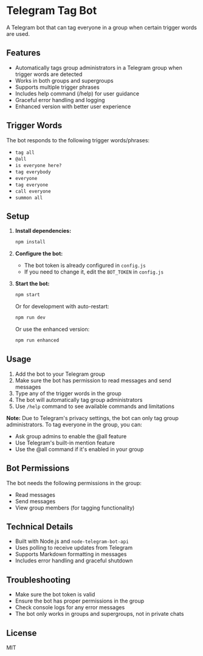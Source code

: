 # Telegram Tag Bot

A Telegram bot that can tag everyone in a group when certain trigger words are used.

## Features

- Automatically tags group administrators in a Telegram group when trigger words are detected
- Works in both groups and supergroups
- Supports multiple trigger phrases
- Includes help command (/help) for user guidance
- Graceful error handling and logging
- Enhanced version with better user experience

## Trigger Words

The bot responds to the following trigger words/phrases:
- `tag all`
- `@all`
- `is everyone here?`
- `tag everybody`
- `everyone`
- `tag everyone`
- `call everyone`
- `summon all`

## Setup

1. **Install dependencies:**
   ```bash
   npm install
   ```

2. **Configure the bot:**
   - The bot token is already configured in `config.js`
   - If you need to change it, edit the `BOT_TOKEN` in `config.js`

3. **Start the bot:**
   ```bash
   npm start
   ```

   Or for development with auto-restart:
   ```bash
   npm run dev
   ```

   Or use the enhanced version:
   ```bash
   npm run enhanced
   ```

## Usage

1. Add the bot to your Telegram group
2. Make sure the bot has permission to read messages and send messages
3. Type any of the trigger words in the group
4. The bot will automatically tag group administrators
5. Use `/help` command to see available commands and limitations

**Note:** Due to Telegram's privacy settings, the bot can only tag group administrators. To tag everyone in the group, you can:
- Ask group admins to enable the @all feature
- Use Telegram's built-in mention feature
- Use the @all command if it's enabled in your group

## Bot Permissions

The bot needs the following permissions in the group:
- Read messages
- Send messages
- View group members (for tagging functionality)

## Technical Details

- Built with Node.js and `node-telegram-bot-api`
- Uses polling to receive updates from Telegram
- Supports Markdown formatting in messages
- Includes error handling and graceful shutdown

## Troubleshooting

- Make sure the bot token is valid
- Ensure the bot has proper permissions in the group
- Check console logs for any error messages
- The bot only works in groups and supergroups, not in private chats

## License

MIT 